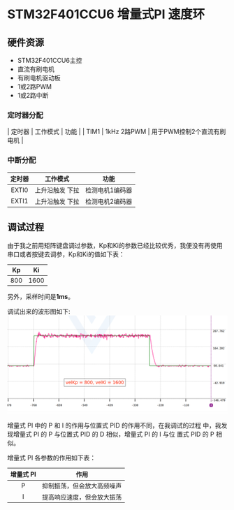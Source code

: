 # STM32F401CCU6	增量式PI 速度环

## 硬件资源

- STM32F401CCU6主控
- 直流有刷电机
- 有刷电机驱动板
- 1或2路PWM
- 1或2路中断

### 定时器分配

| 定时器 | 工作模式 | 功能 |
| TIM1 | 1kHz 2路PWM | 用于PWM控制2个直流有刷电机 |

### 中断分配

| 定时器 | 工作模式 | 功能 |
|:-:|:-:|:-:|
| EXTI0 | 上升沿触发	下拉 | 检测电机1编码器 |
| EXTI1 | 上升沿触发	下拉 | 检测电机2编码器 |

## 调试过程
由于我之前用矩阵键盘调过参数，Kp和Ki的参数已经比较优秀，我便没有再使用串口或者按键去调参，Kp和Ki的值如下表：

|Kp|Ki|
|:-:|:-:|
|800|1600|

另外，采样时间是**1ms**。

调试出来的波形图如下:
![增量式PI的波形图.png](./Pictures/增量式PI波形图.png)

增量式 PI 中的 P 和 I 的作用与位置式 PID 的作用不同，在我调试的过程
中，我发现增量式 PI 的 P 与位置式 PID 的 D 相似，增量式 PI 的 I 与位
置式 PID 的 P 相似。

增量式 PI 各参数的作用如下表：


|增量式 PI|作用
|:-:|:-:|
|P|抑制振荡，但会放大高频噪声|
|I|提高响应速度，但会放大振荡|
